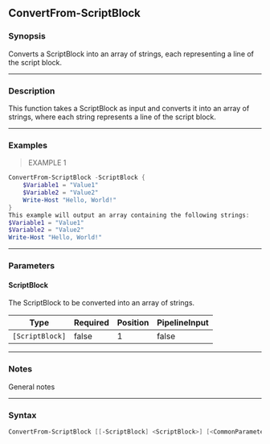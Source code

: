 ConvertFrom-ScriptBlock
-----------------------

### Synopsis
Converts a ScriptBlock into an array of strings, each representing a line of the script block.

---

### Description

This function takes a ScriptBlock as input and converts it into an array of strings, where each string represents a line of the script block.

---

### Examples
> EXAMPLE 1

```PowerShell
ConvertFrom-ScriptBlock -ScriptBlock {
    $Variable1 = "Value1"
    $Variable2 = "Value2"
    Write-Host "Hello, World!"
}
This example will output an array containing the following strings:
$Variable1 = "Value1"
$Variable2 = "Value2"
Write-Host "Hello, World!"
```

---

### Parameters
#### **ScriptBlock**
The ScriptBlock to be converted into an array of strings.

|Type           |Required|Position|PipelineInput|
|---------------|--------|--------|-------------|
|`[ScriptBlock]`|false   |1       |false        |

---

### Notes
General notes

---

### Syntax
```PowerShell
ConvertFrom-ScriptBlock [[-ScriptBlock] <ScriptBlock>] [<CommonParameters>]
```

